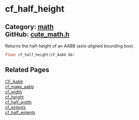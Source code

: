 [](../header.md ':include')

# cf_half_height

Category: [math](/api_reference?id=math)  
GitHub: [cute_math.h](https://github.com/RandyGaul/cute_framework/blob/master/include/cute_math.h)  
---

Returns the half-height of an AABB (axis-aligned bounding box).

```cpp
float cf_half_height(CF_Aabb bb)
```

## Related Pages

[CF_Aabb](/math/cf_aabb.md)  
[cf_make_aabb](/math/cf_make_aabb.md)  
[cf_width](/math/cf_width.md)  
[cf_height](/math/cf_height.md)  
[cf_half_width](/math/cf_half_width.md)  
[cf_extents](/math/cf_extents.md)  
[cf_half_extents](/math/cf_half_extents.md)  
